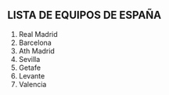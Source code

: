 ## LISTA DE EQUIPOS DE ESPAÑA

1. Real Madrid
2. Barcelona
3. Ath Madrid
4. Sevilla
5. Getafe
6. Levante
7. Valencia